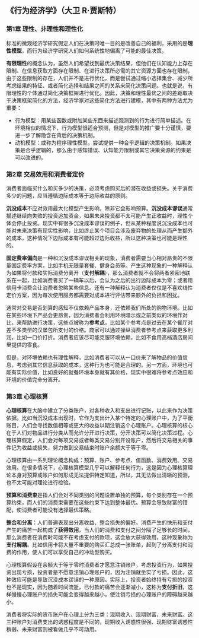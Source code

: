 ## 《行为经济学》（大卫 R·贾斯特）


### 第1章 理性、非理性和理性化

标准的微观经济学研究假定人们在决策时唯一目的是改善自己的福利，采用的是**理性模型**，而行为经济学研究人们如何系统性地偏离了可能的最佳决策。

**有限理性**的概念认为，虽然人们希望找到最优决策结果，但他们在认知能力上存在限制、在信息获取方面存在限制、在进行决策所必需的其它资源方面也存在限制，由于这些限制的存在，人们并不是进行优化，而是尝试通过缩小选择集合、减少所考虑结果的特征、或者简化选择和结果之间的关系来简化决策问题。也就是说，有限理性的个体通过简化决策框架进行优化。因此，决策和理性最优之间的差距取决于决策框架简化的方法，经济学家对这些简化方法进行建模，其中有两种方法尤为重要：

* 行为模型：用某些函数或附加某些东西来描述观测到的行为进行简单描述。在环境相似的情况下，行为模型很适合预测，但是对模型的推广要十分谨慎，要进一步了解隐含在背后的决策机制。
* 动机模型：或称为程序理性模型，尝试提供一种合乎逻辑的决策机制。如果决策是合乎逻辑的，那么由于感知错误、认知能力限制或其它决策资源的约束是可以改进的。


### 第2章 交易效用和消费者定价

消费者面临买什么和买多少的决策，必须考虑购买后的潜在收益或损失。关于消费多少的问题，应当遵循边际成本等于边际收益的原则。

**沉没成本**不应对效用最大化模型产生影响，除非它会影响预算。**沉没成本谬误**通常描述继续向失败的投资追加资金，如果未来投资都不太可能产生正收益时，理性个体会停止投资。现实中有很多沉没成本谬误的例子，但从某种程度说沉没成本也可能对未来决策有现实性影响，比如终止某个项目会涉及废弃物的处理从而产生额外的成本，这种情况下边际成本有可能超过边际收益，所以这种决策也可能是理性的。

**固定费率偏向**是一种和沉没成本谬误相关的现象，消费者需要当心相对昂贵的不限量固定费率方案，比如手机无限量套餐、健身会员等。产生这种现象的一种解释认为如果将付款和实际消费分离开（**支付解耦**），那么消费者就不会将两者紧密地联系在一起，比如消费者买了一辆车以后，会认为之后的出行边际成本为零；或者用信用卡消费会让消费者忽略某些信息。还有一种解释认为消费者仅仅是不喜欢线性定价方案，因为每次使用服务都需要对成本进行评估带来额外的负担和困扰。

通常对交易是否划算的感知不仅依赖产品本身，还依赖我们所处的购物环境。比如在某些环境下产品会更昂贵，因为消费者会利用环境暗示或之前类似的环境作对比，来帮助进行决策，这些点被称为**参考点**，比如某个参考点是过去在某个餐厅对差不多类型的汉堡包所支付的价格。商家可以通过操纵消费者参考点来获取更多利润，比如一口价打折。消费者应该尽可能克服环境依赖，比如不食用高档酒店房间里提供的零食。

但是，对环境依赖也有理性解释，比如消费者可以从一口价来了解物品的价值信息，考虑到其它信息获取的成本，这种行为也可能是合理的。另一方面，环境也可能有实际价值，比如良好的就餐环境本身就有其价格，现实中很难将参考点效应和环境的价值完全分离开。


### 第3章 心理核算

**心理核算**在大脑中建立了分类账户，对各种收入和支出进行记账，以此来作为决策依据。比如当沉没成本出现时，它作为支出计入某个特定的心理账户中，为了平衡账目，人们会寻找数值相等或更大的收益以期注销这个心理账户。心理核算的核心在于人们对物品进行分类从而允许分开进行决策，分开决策可以简化决策过程。心理核算假定，人们会对每项交易或者每类交易分别开设账户，然后将交易相关的事件记为收益或损失，努力做到交易结束时账户余额大于等于零。

心理核算由一系列理论概念构成：预算、账户、参考点、值函数、消费效用、交易效用。在很多情况下，心理核算模型几乎可以解释任何行为，这是因为心理核算理论本身对预算或账户如何形成无法提供特定知道，所以，其无法做出清晰的预测，也不太可能对理论进行检验。

**预算和消费束**是指人们会对不同类别的问题设置单独的预算，每个类别存在一个预算约束，而人们的消费束需要在这些约束下达到整体最优。预算会导致财富的错配，使消费者可能没有选择最优策略。

**整合和分离**：人们普遍表现出分离收益、整合损失的偏好。消费产生的快乐和支付产生的痛苦一起构成了**获得效用**，当人们的消费和支付之间分隔了足够长的时间，那么消费者在消费时可能不在考虑支付的款项，这会放大获得效用，这种现象称为**支付解耦**。比如信用卡将大量不重要的购买汇总成一张账单，起到了分离支付和消费的作用，使人们可以享受自己的冲动型购买。

心理核算假设在余额大于等于零时消费者才愿意注销账户，考虑投资行为，如果投资出现亏损，投资者是不愿意注销心理账户的，因为注销就坐实了亏损。因此，这种效应可能是导致沉没成本谬误的一种原因。实际上，投资者始终持有亏损的投资也不是现实，因为随着时间流逝，已付款的痛苦会逐渐减小，这称为**支付折旧**，这样慢慢心理账户的损失可能会变得越来越小，使注销亏损的心理账户的障碍越来越小。

消费者将实际的货币账户在心理上分为三类：现期收入、现期财富、未来财富。这三种账户对消费支出的诱惑程度是不同的，现期收入诱惑性很强、现期财富诱惑性稍弱、未来财富则被看做几乎不可动用。



